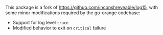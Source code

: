This package is a fork of https://github.com/inconshreveable/log15, with some
minor modifications required by the go-orange codebase:

 * Support for log level `trace`
 * Modified behavior to exit on `critical` failure
